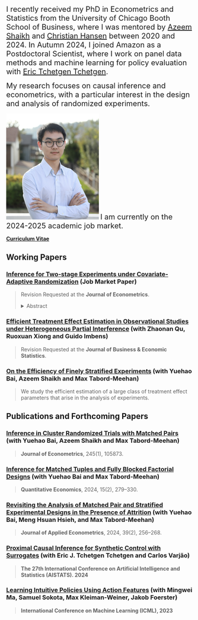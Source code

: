 <span style="font-size:20px;">I recently received my PhD in Econometrics and Statistics from the University of Chicago Booth School of Business, where I was mentored by [Azeem Shaikh](https://home.uchicago.edu/~amshaikh/) and [Christian Hansen](https://voices.uchicago.edu/christianhansen/) between 2020 and 2024. In Autumn 2024, I joined Amazon as a Postdoctoral Scientist, where I work on panel data methods and machine learning for policy evaluation with [Eric Tchetgen Tchetgen](https://statistics.wharton.upenn.edu/profile/ett/).</span>

<span style="font-size:20px;">My research focuses on causal inference and econometrics, with a particular interest in the design and analysis of randomized experiments. </span>

<img src="photo.JPG" width="250" />

<span style="font-size:20px;">
    I am currently on the 2024-2025 academic job market.
</span>

[**Curriculum Vitae**](https://ljz0.github.io/CV.pdf)

## Working Papers

### [Inference for Two-stage Experiments under Covariate-Adaptive Randomization](https://drive.google.com/file/d/14nUgdKqKN1JTs696u-SWvhDxtYQ23UZq/view?usp=sharing) (**Job Market Paper**)

> Revision Requested at the **Jour­nal of Econo­met­rics**.
> <details>
>  <summary>Abstract</summary>
>  <p>This paper studies inference in two-stage randomized experiments under covariate-adaptive randomization. In the initial stage of this experimental design, clusters (e.g., households, schools, or graph partitions) are stratified and randomly assigned to control or treatment groups based on cluster-level covariates. Subsequently, an independent second-stage design is carried out, wherein units within each treated cluster are further stratified and randomly assigned to either control or treatment groups, based on individual-level covariates. Under the homogeneous partial interference assumption, I establish conditions under which the proposed difference-in-"average of averages" estimators are consistent and asymptotically normal for the corresponding average primary and spillover effects and develop consistent estimators of their asymptotic variances. Combining these results establishes the asymptotic validity of tests based on these estimators. My findings suggest that ignoring covariate information in the design stage can result in efficiency loss, and commonly used inference methods that ignore or improperly use covariate information can lead to either conservative or invalid inference. Then, I apply these results to studying optimal use of covariate information under covariate-adaptive randomization in large samples, and demonstrate that a specific generalized matched-pair design achieves minimum asymptotic variance for each proposed estimator. Finally, I discuss covariate adjustment, which incorporates additional baseline covariates not used for treatment assignment. The practical relevance of the theoretical results is illustrated through a simulation study and an empirical application.</p>
> </details>



### [Efficient Treatment Effect Estimation in Observational Studies under Heterogeneous Partial Interference](https://arxiv.org/pdf/2107.12420.pdf) (with Zhaonan Qu, Ruoxuan Xiong and Guido Imbens)

> Revision Requested at the **Journal of Business & Economic Statistics**.

### [On the Effi­ciency of Finely Strat­i­fied Exper­i­ments](https://arxiv.org/pdf/2307.15181.pdf) (with Yuehao Bai, Azeem Shaikh and Max Tabord-Meehan)

> We study the efficient estimation of a large class of treatment effect parameters that arise in the analysis of experiments.


## Publications and Forthcoming Papers

### [Inference in Cluster Randomized Trials with Matched Pairs](https://www.sciencedirect.com/science/article/pii/S0304407624002185?dgcid=author) (with Yuehao Bai, Azeem Shaikh and Max Tabord-Meehan)

> **Jour­nal of Econo­met­rics**, 245(1), 105873.

### [Inference for Matched Tuples and Fully Blocked Factorial Designs](https://arxiv.org/pdf/2206.04157.pdf) (with Yuehao Bai and Max Tabord-Meehan)

> **Quan­ti­ta­tive Eco­nom­ics**, 2024, 15(2), 279–330.

### [Revisiting the Analysis of Matched Pair and Stratified Experimental Designs in the Presence of Attrition](https://arxiv.org/pdf/2209.11840.pdf) (with Yuehao Bai, Meng Hsuan Hsieh, and Max Tabord-Meehan)

> **Jour­nal of Applied Econo­met­rics**, 2024, 39(2), 256–268.

### [Proximal Causal Inference for Synthetic Control with Surrogates](https://arxiv.org/pdf/2308.09527.pdf) (with Eric J. Tchetgen Tchetgen and Carlos Varjão)

> **The 27th International Conference on Artificial Intelligence and Statistics (AISTATS). 2024**

### [Learning Intuitive Policies Using Action Features](https://arxiv.org/pdf/2201.12658.pdf) (with Mingwei Ma, Samuel Sokota, Max Kleiman-Weiner, Jakob Foerster)

> **International Conference on Machine Learning (ICML), 2023**

